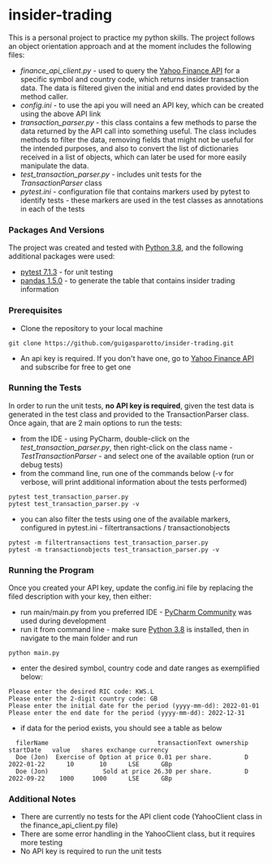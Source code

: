 # insider-trading 

This is a personal project to practice my python skills. The project follows an object orientation approach and at the moment includes the following files:
* *finance_api_client.py* - used to query the [Yahoo Finance API](https://rapidapi.com/apidojo/api/yh-finance/) for a specific symbol and country code, which returns insider transaction data. The data is filtered given the initial and end dates provided by the method caller.
* *config.ini* - to use the api you will need an API key, which can be created using the above API link
* *transaction_parser.py* - this class contains a few methods to parse the data returned by the API call into something useful. The class includes methods to filter the data, removing fields that might not be useful for the intended purposes, and also to convert the list of dictionaries received in a list of objects, which can later be used for more easily manipulate the data.
* *test_transaction_parser.py* - includes unit tests for the *TransactionParser* class
* *pytest.ini* - configuration file that contains markers used by pytest to identify tests - these markers are used in the test classes as annotations in each of the tests

### Packages And Versions

The project was created and tested with [Python 3.8](https://www.python.org/downloads/release/python-380/), and the following additional packages were used:
* [pytest 7.1.3](https://pypi.org/project/pytest/) - for unit testing
* [pandas 1.5.0](https://pypi.org/project/pandas/) - to generate the table that contains insider trading information

### Prerequisites
* Clone the repository to your local machine
```
git clone https://github.com/guigasparotto/insider-trading.git
```

* An api key is required. If you don't have one, go to [Yahoo Finance API](https://rapidapi.com/apidojo/api/yh-finance/) and subscribe for free to get one

### Running the Tests

In order to run the unit tests, **no API key is required**, given the test data is generated in the test class and provided to the TransactionParser class. Once again, that are 2 main options to run the tests:
* from the IDE - using PyCharm, double-click on the *test_transaction_parser.py*, then right-click on the class name - *TestTransactionParser* - and select one of the available option (run or debug tests)
* from the command line, run one of the commands below (-v for verbose, will print additional information about the tests performed)
```
pytest test_transaction_parser.py
pytest test_transaction_parser.py -v
```
* you can also filter the tests using one of the available markers, configured in pytest.ini - filtertransactions / transactionobjects
```
pytest -m filtertransactions test_transaction_parser.py
pytest -m transactionobjects test_transaction_parser.py -v
```

### Running the Program

Once you created your API key, update the config.ini file by replacing the filed description with your key, then either:
* run main/main.py from you preferred IDE - [PyCharm Community](https://www.jetbrains.com/pycharm/download/) was used during development
* run it from command line - make sure [Python 3.8](https://www.python.org/downloads/release/python-380/) is installed, then in navigate to the main folder and run 
```
python main.py 
```
* enter the desired symbol, country code and date ranges as exemplified below:
```
Please enter the desired RIC code: KWS.L
Please enter the 2-digit country code: GB
Please enter the initial date for the period (yyyy-mm-dd): 2022-01-01
Please enter the end date for the period (yyyy-mm-dd): 2022-12-31
```
* if data for the period exists, you should see a table as below
```
  filerName                              transactionText ownership   startDate   value   shares exchange currency
  Doe (Jon)  Exercise of Option at price 0.01 per share.         D  2022-01-22      10       10      LSE      GBp
  Doe (Jon)               Sold at price 26.30 per share.         D  2022-09-22    1000     1000      LSE      GBp

```

### Additional Notes

* There are currently no tests for the API client code (YahooClient class in the finance_api_client.py file)
* There are some error handling in the YahooClient class, but it requires more testing
* No API key is required to run the unit tests 
